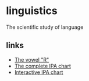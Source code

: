 # linguistics

The scientific study of language

## links

- [The vowel "R"](https://piped.video/watch?v=FGVJ0eXTRpw)
- [The complete IPA chart](https://piped.video/watch?v=OGYGDQgeh2c)
- [Interactive IPA chart](https://www.ipachart.com/)

